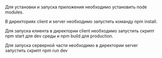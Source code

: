 Для установки и запуска приложения необходимо установить node modules.

В директориях client и server необходимо запустить команду npm install.

Для запуска клиента в директории client необходимо запустить скрипт npm start для dev среды и npm build для production.

Для запуска серверной части необходимо в директории server запустить скрипт npm run dev
